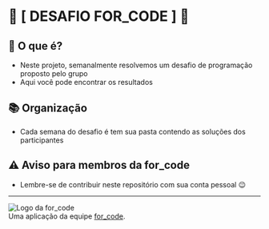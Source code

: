 # 🚀 [ DESAFIO FOR_CODE ] 🚀

## 🤔 O que é?

- Neste projeto, semanalmente resolvemos um desafio de programação proposto pelo grupo
- Aqui você pode encontrar os resultados

## 📚 Organização

- Cada semana do desafio é tem sua pasta contendo as soluções dos participantes

## ⚠ Aviso para membros da for_code

- Lembre-se de contribuir neste repositório com sua conta pessoal 😉

---

![Logo da for_code](https://imgur.com/CfDkyrD.png)
<br>
Uma aplicação da equipe [for_code](https://www.instagram.com/forcodeufrj/).
